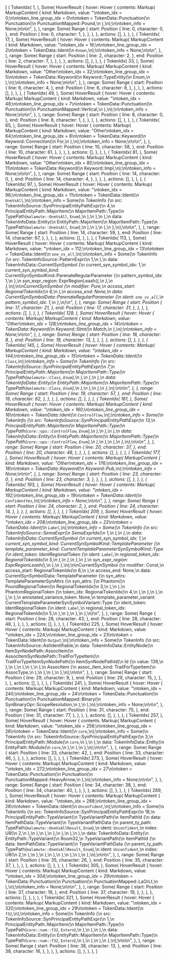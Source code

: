 [
    (
        TokenIdx(
            1,
        ),
        Some(
            HoverResult {
                hover: Hover {
                    contents: Markup(
                        MarkupContent {
                            kind: Markdown,
                            value: "\ntoken_idx = 0;\n\ntoken_line_group_idx = 0\n\ntoken = TokenData::Punctuation(\n    Punctuation(\n        PunctuationMapped::Pound,\n    ),\n);\n\ntoken_info = None;\n\n\n",
                        },
                    ),
                    range: Some(
                        Range {
                            start: Position {
                                line: 0,
                                character: 0,
                            },
                            end: Position {
                                line: 0,
                                character: 1,
                            },
                        },
                    ),
                },
                actions: [],
            },
        ),
    ),
    (
        TokenIdx(
            17,
        ),
        Some(
            HoverResult {
                hover: Hover {
                    contents: Markup(
                        MarkupContent {
                            kind: Markdown,
                            value: "\ntoken_idx = 16;\n\ntoken_line_group_idx = 2\n\ntoken = TokenData::Ident(\n    `Known`,\n);\n\ntoken_info = None;\n\n\n",
                        },
                    ),
                    range: Some(
                        Range {
                            start: Position {
                                line: 2,
                                character: 2,
                            },
                            end: Position {
                                line: 2,
                                character: 7,
                            },
                        },
                    ),
                },
                actions: [],
            },
        ),
    ),
    (
        TokenIdx(
            33,
        ),
        Some(
            HoverResult {
                hover: Hover {
                    contents: Markup(
                        MarkupContent {
                            kind: Markdown,
                            value: "Other\ntoken_idx = 32;\n\ntoken_line_group_idx = 5\n\ntoken = TokenData::Keyword(\n    Keyword::TypeEntity(\n        Enum,\n    ),\n);\n\ntoken_info = None;\n\n\n",
                        },
                    ),
                    range: Some(
                        Range {
                            start: Position {
                                line: 6,
                                character: 4,
                            },
                            end: Position {
                                line: 6,
                                character: 8,
                            },
                        },
                    ),
                },
                actions: [],
            },
        ),
    ),
    (
        TokenIdx(
            49,
        ),
        Some(
            HoverResult {
                hover: Hover {
                    contents: Markup(
                        MarkupContent {
                            kind: Markdown,
                            value: "\ntoken_idx = 48;\n\ntoken_line_group_idx = 7\n\ntoken = TokenData::Punctuation(\n    Punctuation(\n        PunctuationMapped::Vertical,\n    ),\n);\n\ntoken_info = None;\n\n\n",
                        },
                    ),
                    range: Some(
                        Range {
                            start: Position {
                                line: 8,
                                character: 0,
                            },
                            end: Position {
                                line: 8,
                                character: 1,
                            },
                        },
                    ),
                },
                actions: [],
            },
        ),
    ),
    (
        TokenIdx(
            65,
        ),
        Some(
            HoverResult {
                hover: Hover {
                    contents: Markup(
                        MarkupContent {
                            kind: Markdown,
                            value: "Other\ntoken_idx = 64;\n\ntoken_line_group_idx = 8\n\ntoken = TokenData::Keyword(\n    Keyword::Connection(\n        For,\n    ),\n);\n\ntoken_info = None;\n\n\n",
                        },
                    ),
                    range: Some(
                        Range {
                            start: Position {
                                line: 10,
                                character: 58,
                            },
                            end: Position {
                                line: 10,
                                character: 61,
                            },
                        },
                    ),
                },
                actions: [],
            },
        ),
    ),
    (
        TokenIdx(
            81,
        ),
        Some(
            HoverResult {
                hover: Hover {
                    contents: Markup(
                        MarkupContent {
                            kind: Markdown,
                            value: "Other\ntoken_idx = 80;\n\ntoken_line_group_idx = 11\n\ntoken = TokenData::Keyword(\n    Keyword::Impl,\n);\n\ntoken_info = None;\n\n\n",
                        },
                    ),
                    range: Some(
                        Range {
                            start: Position {
                                line: 14,
                                character: 0,
                            },
                            end: Position {
                                line: 14,
                                character: 4,
                            },
                        },
                    ),
                },
                actions: [],
            },
        ),
    ),
    (
        TokenIdx(
            97,
        ),
        Some(
            HoverResult {
                hover: Hover {
                    contents: Markup(
                        MarkupContent {
                            kind: Markdown,
                            value: "\ntoken_idx = 96;\n\ntoken_line_group_idx = 11\n\ntoken = TokenData::Ident(\n    `OneVsAll`,\n);\n\ntoken_info = Some(\n    TokenInfo {\n        src: TokenInfoSource::SynPrincipalEntityPathExpr(\n            4,\n            PrincipalEntityPath::MajorItem(\n                MajorItemPath::Type(\n                    TypePath(`malamute::OneVsAll`, `Enum`),\n                ),\n            ),\n        ),\n        data: TokenInfoData::Entity(\n            EntityPath::MajorItem(\n                MajorItemPath::Type(\n                    TypePath(`malamute::OneVsAll`, `Enum`),\n                ),\n            ),\n        ),\n    },\n);\n\n\n",
                        },
                    ),
                    range: Some(
                        Range {
                            start: Position {
                                line: 14,
                                character: 59,
                            },
                            end: Position {
                                line: 14,
                                character: 67,
                            },
                        },
                    ),
                },
                actions: [],
            },
        ),
    ),
    (
        TokenIdx(
            113,
        ),
        Some(
            HoverResult {
                hover: Hover {
                    contents: Markup(
                        MarkupContent {
                            kind: Markdown,
                            value: "\ntoken_idx = 112;\n\ntoken_line_group_idx = 13\n\ntoken = TokenData::Ident(\n    `one_vs_all`,\n);\n\ntoken_info = Some(\n    TokenInfo {\n        src: TokenInfoSource::PatternExpr(\n            1,\n        ),\n        data: TokenInfoData::CurrentSynSymbol {\n            current_syn_symbol_idx: 1,\n            current_syn_symbol_kind: CurrentSynSymbolKind::ParenateRegularParameter {\n                pattern_symbol_idx: 1,\n            },\n            syn_expr_region: ExprRegionLeash(_),\n        },\n    },\n);\n\nCurrentSynSymbol {\n    modifier: Pure,\n    access_start: RegionalTokenIdx(\n        6,\n    ),\n    access_end: None,\n    data: CurrentSynSymbolData::ParenateRegularParameter {\n        ident: `one_vs_all`,\n        pattern_symbol_idx: 1,\n    },\n}\n",
                        },
                    ),
                    range: Some(
                        Range {
                            start: Position {
                                line: 17,
                                character: 21,
                            },
                            end: Position {
                                line: 17,
                                character: 31,
                            },
                        },
                    ),
                },
                actions: [],
            },
        ),
    ),
    (
        TokenIdx(
            129,
        ),
        Some(
            HoverResult {
                hover: Hover {
                    contents: Markup(
                        MarkupContent {
                            kind: Markdown,
                            value: "Other\ntoken_idx = 128;\n\ntoken_line_group_idx = 14\n\ntoken = TokenData::Keyword(\n    Keyword::Stmt(\n        Match,\n    ),\n);\n\ntoken_info = None;\n\n\n",
                        },
                    ),
                    range: Some(
                        Range {
                            start: Position {
                                line: 18,
                                character: 8,
                            },
                            end: Position {
                                line: 18,
                                character: 13,
                            },
                        },
                    ),
                },
                actions: [],
            },
        ),
    ),
    (
        TokenIdx(
            145,
        ),
        Some(
            HoverResult {
                hover: Hover {
                    contents: Markup(
                        MarkupContent {
                            kind: Markdown,
                            value: "\ntoken_idx = 144;\n\ntoken_line_group_idx = 15\n\ntoken = TokenData::Ident(\n    `Class`,\n);\n\ntoken_info = Some(\n    TokenInfo {\n        src: TokenInfoSource::SynPrincipalEntityPathExpr(\n            7,\n            PrincipalEntityPath::MajorItem(\n                MajorItemPath::Type(\n                    TypePath(`malamute::Class`, `Enum`),\n                ),\n            ),\n        ),\n        data: TokenInfoData::Entity(\n            EntityPath::MajorItem(\n                MajorItemPath::Type(\n                    TypePath(`malamute::Class`, `Enum`),\n                ),\n            ),\n        ),\n    },\n);\n\n\n",
                        },
                    ),
                    range: Some(
                        Range {
                            start: Position {
                                line: 19,
                                character: 57,
                            },
                            end: Position {
                                line: 19,
                                character: 62,
                            },
                        },
                    ),
                },
                actions: [],
            },
        ),
    ),
    (
        TokenIdx(
            161,
        ),
        Some(
            HoverResult {
                hover: Hover {
                    contents: Markup(
                        MarkupContent {
                            kind: Markdown,
                            value: "\ntoken_idx = 160;\n\ntoken_line_group_idx = 16\n\ntoken = TokenData::Ident(\n    `ControlFlow`,\n);\n\ntoken_info = Some(\n    TokenInfo {\n        src: TokenInfoSource::SynPrincipalEntityPathExpr(\n            13,\n            PrincipalEntityPath::MajorItem(\n                MajorItemPath::Type(\n                    TypePath(`core::ops::ControlFlow`, `Enum`),\n                ),\n            ),\n        ),\n        data: TokenInfoData::Entity(\n            EntityPath::MajorItem(\n                MajorItemPath::Type(\n                    TypePath(`core::ops::ControlFlow`, `Enum`),\n                ),\n            ),\n        ),\n    },\n);\n\n\n",
                        },
                    ),
                    range: Some(
                        Range {
                            start: Position {
                                line: 20,
                                character: 37,
                            },
                            end: Position {
                                line: 20,
                                character: 48,
                            },
                        },
                    ),
                },
                actions: [],
            },
        ),
    ),
    (
        TokenIdx(
            177,
        ),
        Some(
            HoverResult {
                hover: Hover {
                    contents: Markup(
                        MarkupContent {
                            kind: Markdown,
                            value: "Other\ntoken_idx = 176;\n\ntoken_line_group_idx = 18\n\ntoken = TokenData::Keyword(\n    Keyword::Pub,\n);\n\ntoken_info = None;\n\n\n",
                        },
                    ),
                    range: Some(
                        Range {
                            start: Position {
                                line: 23,
                                character: 0,
                            },
                            end: Position {
                                line: 23,
                                character: 3,
                            },
                        },
                    ),
                },
                actions: [],
            },
        ),
    ),
    (
        TokenIdx(
            193,
        ),
        Some(
            HoverResult {
                hover: Hover {
                    contents: Markup(
                        MarkupContent {
                            kind: Markdown,
                            value: "\ntoken_idx = 192;\n\ntoken_line_group_idx = 19\n\ntoken = TokenData::Ident(\n    `ConfidentYes`,\n);\n\ntoken_info = None;\n\n\n",
                        },
                    ),
                    range: Some(
                        Range {
                            start: Position {
                                line: 24,
                                character: 2,
                            },
                            end: Position {
                                line: 24,
                                character: 14,
                            },
                        },
                    ),
                },
                actions: [],
            },
        ),
    ),
    (
        TokenIdx(
            209,
        ),
        Some(
            HoverResult {
                hover: Hover {
                    contents: Markup(
                        MarkupContent {
                            kind: Markdown,
                            value: "\ntoken_idx = 208;\n\ntoken_line_group_idx = 22\n\ntoken = TokenData::Ident(\n    `Label`,\n);\n\ntoken_info = Some(\n    TokenInfo {\n        src: TokenInfoSource::SemaExpr(\n            SemaExprIdx(\n                1,\n            ),\n        ),\n        data: TokenInfoData::CurrentSynSymbol {\n            current_syn_symbol_idx: 1,\n            current_syn_symbol_kind: CurrentSynSymbolKind::TemplateParameter {\n                template_parameter_kind: CurrentTemplateParameterSynSymbolKind::Type {\n                    ident_token: IdentRegionalToken {\n                        ident: `Label`,\n                        regional_token_idx: RegionalTokenIdx(\n                            5,\n                        ),\n                    },\n                },\n            },\n            syn_expr_region: ExprRegionLeash(_),\n        },\n    },\n);\n\nCurrentSynSymbol {\n    modifier: Const,\n    access_start: RegionalTokenIdx(\n        6,\n    ),\n    access_end: None,\n    data: CurrentSynSymbolData::TemplateParameter {\n        syn_attrs: TemplateParameterSynAttrs {\n            syn_attrs: [\n                Phantom(\n                    PoundRegionalToken(\n                        RegionalTokenIdx(\n                            3,\n                        ),\n                    ),\n                    PhantomRegionalToken {\n                        token_idx: RegionalTokenIdx(\n                            4,\n                        ),\n                    },\n                ),\n            ],\n        },\n        annotated_variance_token: None,\n        template_parameter_variant: CurrentTemplateParameterSynSymbolVariant::Type {\n            ident_token: IdentRegionalToken {\n                ident: `Label`,\n                regional_token_idx: RegionalTokenIdx(\n                    5,\n                ),\n            },\n        },\n    },\n}\n",
                        },
                    ),
                    range: Some(
                        Range {
                            start: Position {
                                line: 28,
                                character: 43,
                            },
                            end: Position {
                                line: 28,
                                character: 48,
                            },
                        },
                    ),
                },
                actions: [],
            },
        ),
    ),
    (
        TokenIdx(
            225,
        ),
        Some(
            HoverResult {
                hover: Hover {
                    contents: Markup(
                        MarkupContent {
                            kind: Markdown,
                            value: "\ntoken_idx = 224;\n\ntoken_line_group_idx = 23\n\ntoken = TokenData::Ident(\n    `Output`,\n);\n\ntoken_info = Some(\n    TokenInfo {\n        src: TokenInfoSource::AstIdentifiable,\n        data: TokenInfoData::EntityNode(\n            ItemSynNodePath::AssocItem(\n                AssocItemSynNodePath::TraitForTypeItem(\n                    TraitForTypeItemSynNodePath(\n                        ItemSynNodePathId(\n                            Id {\n                                value: 139,\n                            },\n                        ),\n                    ),\n                ),\n            ),\n            AssocItem {\n                assoc_item_kind: TraitForTypeItem(\n                    AssocType,\n                ),\n            },\n        ),\n    },\n);\n\n\n",
                        },
                    ),
                    range: Some(
                        Range {
                            start: Position {
                                line: 29,
                                character: 9,
                            },
                            end: Position {
                                line: 29,
                                character: 15,
                            },
                        },
                    ),
                },
                actions: [],
            },
        ),
    ),
    (
        TokenIdx(
            241,
        ),
        Some(
            HoverResult {
                hover: Hover {
                    contents: Markup(
                        MarkupContent {
                            kind: Markdown,
                            value: "\ntoken_idx = 240;\n\ntoken_line_group_idx = 24\n\ntoken = TokenData::Punctuation(\n    Punctuation(\n        PunctuationMapped::Binary(\n            SynBinaryOpr::ScopeResolution,\n        ),\n    ),\n);\n\ntoken_info = None;\n\n\n",
                        },
                    ),
                    range: Some(
                        Range {
                            start: Position {
                                line: 31,
                                character: 75,
                            },
                            end: Position {
                                line: 31,
                                character: 77,
                            },
                        },
                    ),
                },
                actions: [],
            },
        ),
    ),
    (
        TokenIdx(
            257,
        ),
        Some(
            HoverResult {
                hover: Hover {
                    contents: Markup(
                        MarkupContent {
                            kind: Markdown,
                            value: "\ntoken_idx = 256;\n\ntoken_line_group_idx = 26\n\ntoken = TokenData::Ident(\n    `core`,\n);\n\ntoken_info = Some(\n    TokenInfo {\n        src: TokenInfoSource::SynPrincipalEntityPathExpr(\n            3,\n            PrincipalEntityPath::Module(\n                `core`,\n            ),\n        ),\n        data: TokenInfoData::Entity(\n            EntityPath::Module(\n                `core`,\n            ),\n        ),\n    },\n);\n\n\n",
                        },
                    ),
                    range: Some(
                        Range {
                            start: Position {
                                line: 33,
                                character: 42,
                            },
                            end: Position {
                                line: 33,
                                character: 46,
                            },
                        },
                    ),
                },
                actions: [],
            },
        ),
    ),
    (
        TokenIdx(
            273,
        ),
        Some(
            HoverResult {
                hover: Hover {
                    contents: Markup(
                        MarkupContent {
                            kind: Markdown,
                            value: "\ntoken_idx = 272;\n\ntoken_line_group_idx = 27\n\ntoken = TokenData::Punctuation(\n    Punctuation(\n        PunctuationMapped::HeavyArrow,\n    ),\n);\n\ntoken_info = None;\n\n\n",
                        },
                    ),
                    range: Some(
                        Range {
                            start: Position {
                                line: 34,
                                character: 38,
                            },
                            end: Position {
                                line: 34,
                                character: 40,
                            },
                        },
                    ),
                },
                actions: [],
            },
        ),
    ),
    (
        TokenIdx(
            289,
        ),
        Some(
            HoverResult {
                hover: Hover {
                    contents: Markup(
                        MarkupContent {
                            kind: Markdown,
                            value: "\ntoken_idx = 288;\n\ntoken_line_group_idx = 28\n\ntoken = TokenData::Ident(\n    `Unconfident`,\n);\n\ntoken_info = Some(\n    TokenInfo {\n        src: TokenInfoSource::SynPrincipalEntityPathExpr(\n            18,\n            PrincipalEntityPath::TypeVariant(\n                TypeVariantPath(\n                    ItemPathId {\n                        data: ItemPathData::TypeVariant(\n                            TypeVariantPathData {\n                                parent_ty_path: TypePath(`malamute::OneVsAllResult`, `Enum`),\n                                ident: `Unconfident`,\n                                index: U8(\n                                    2,\n                                ),\n                            },\n                        ),\n                    },\n                ),\n            ),\n        ),\n        data: TokenInfoData::Entity(\n            EntityPath::TypeVariant(\n                Room32,\n                TypeVariantPath(\n                    ItemPathId {\n                        data: ItemPathData::TypeVariant(\n                            TypeVariantPathData {\n                                parent_ty_path: TypePath(`malamute::OneVsAllResult`, `Enum`),\n                                ident: `Unconfident`,\n                                index: U8(\n                                    2,\n                                ),\n                            },\n                        ),\n                    },\n                ),\n            ),\n        ),\n    },\n);\n\n\n",
                        },
                    ),
                    range: Some(
                        Range {
                            start: Position {
                                line: 35,
                                character: 26,
                            },
                            end: Position {
                                line: 35,
                                character: 37,
                            },
                        },
                    ),
                },
                actions: [],
            },
        ),
    ),
    (
        TokenIdx(
            305,
        ),
        Some(
            HoverResult {
                hover: Hover {
                    contents: Markup(
                        MarkupContent {
                            kind: Markdown,
                            value: "\ntoken_idx = 304;\n\ntoken_line_group_idx = 29\n\ntoken = TokenData::Punctuation(\n    Punctuation(\n        PunctuationMapped::LaOrLt,\n    ),\n);\n\ntoken_info = None;\n\n\n",
                        },
                    ),
                    range: Some(
                        Range {
                            start: Position {
                                line: 37,
                                character: 18,
                            },
                            end: Position {
                                line: 37,
                                character: 19,
                            },
                        },
                    ),
                },
                actions: [],
            },
        ),
    ),
    (
        TokenIdx(
            321,
        ),
        Some(
            HoverResult {
                hover: Hover {
                    contents: Markup(
                        MarkupContent {
                            kind: Markdown,
                            value: "\ntoken_idx = 320;\n\ntoken_line_group_idx = 29\n\ntoken = TokenData::Ident(\n    `f32`,\n);\n\ntoken_info = Some(\n    TokenInfo {\n        src: TokenInfoSource::SynPrincipalEntityPathExpr(\n            1,\n            PrincipalEntityPath::MajorItem(\n                MajorItemPath::Type(\n                    TypePath(`core::num::f32`, `Extern`),\n                ),\n            ),\n        ),\n        data: TokenInfoData::Entity(\n            EntityPath::MajorItem(\n                MajorItemPath::Type(\n                    TypePath(`core::num::f32`, `Extern`),\n                ),\n            ),\n        ),\n    },\n);\n\n\n",
                        },
                    ),
                    range: Some(
                        Range {
                            start: Position {
                                line: 38,
                                character: 13,
                            },
                            end: Position {
                                line: 38,
                                character: 16,
                            },
                        },
                    ),
                },
                actions: [],
            },
        ),
    ),
]